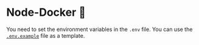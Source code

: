 # Node-Docker 🐳

You need to set the environment variables in the `.env` file. You can use the [`.env.example`](.env.example) file as a template.
